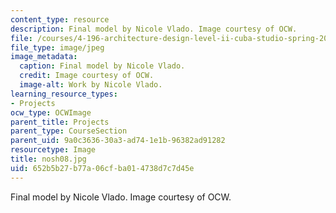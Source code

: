 ```yaml
---
content_type: resource
description: Final model by Nicole Vlado. Image courtesy of OCW.
file: /courses/4-196-architecture-design-level-ii-cuba-studio-spring-2004/652b5b27b77a06cfba014738d7c7d45e_nosh08.jpg
file_type: image/jpeg
image_metadata:
  caption: Final model by Nicole Vlado.
  credit: Image courtesy of OCW.
  image-alt: Work by Nicole Vlado.
learning_resource_types:
- Projects
ocw_type: OCWImage
parent_title: Projects
parent_type: CourseSection
parent_uid: 9a0c3636-30a3-ad74-1e1b-96382ad91282
resourcetype: Image
title: nosh08.jpg
uid: 652b5b27-b77a-06cf-ba01-4738d7c7d45e
---
```

Final model by Nicole Vlado. Image courtesy of OCW.

